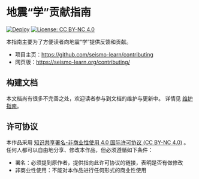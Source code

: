 # 地震“学”贡献指南

[![Deploy](https://github.com/seismo-learn/contributing/workflows/Deploy/badge.svg)](https://github.com/seismo-learn/contributing/actions?query=workflow%3ADeploy)
[![License: CC BY-NC 4.0](https://img.shields.io/badge/License-CC%20BY--NC%204.0-blue.svg)](https://creativecommons.org/licenses/by-nc/4.0/deed.zh)


本指南主要为了方便读者向地震“学”提供反馈和贡献。

- 项目主页：https://github.com/seismo-learn/contributing
- 网页版：https://seismo-learn.org/contributing/

## 构建文档

本文档尚有很多不完善之处，欢迎读者参与到文档的维护与更新中。
详情见 [维护指南](https://seismo-learn.org/contributing/)。

## 许可协议

本作品采用 [知识共享署名-非商业性使用 4.0 国际许可协议 (CC BY-NC 4.0)](https://creativecommons.org/licenses/by-nc/4.0/deed.zh) 。
任何人都可以自由地分享、修改本作品，但必须遵循如下条件：

- 署名：必须提到原作者，提供指向此许可协议的链接，表明是否有做修改
- 非商业性使用：不能对本作品进行任何形式的商业性使用
